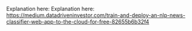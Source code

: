 Explanation here: Explanation here: https://medium.datadriveninvestor.com/train-and-deploy-an-nlp-news-classifier-web-app-to-the-cloud-for-free-82655b6b32f4
